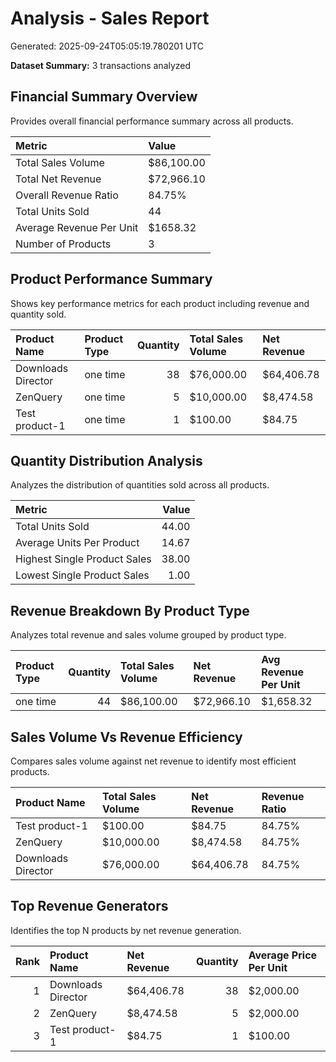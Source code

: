 # Analysis - Sales Report

Generated: 2025-09-24T05:05:19.780201 UTC

**Dataset Summary:** 3 transactions analyzed

## Financial Summary Overview

Provides overall financial performance summary across all products.

| Metric                   | Value      |
|:-------------------------|:-----------|
| Total Sales Volume       | $86,100.00 |
| Total Net Revenue        | $72,966.10 |
| Overall Revenue Ratio    | 84.75%     |
| Total Units Sold         | 44         |
| Average Revenue Per Unit | $1658.32   |
| Number of Products       | 3          |

## Product Performance Summary

Shows key performance metrics for each product including revenue and quantity sold.

| Product Name       | Product Type   |   Quantity | Total Sales Volume   | Net Revenue   |
|:-------------------|:---------------|-----------:|:---------------------|:--------------|
| Downloads Director | one time       |         38 | $76,000.00           | $64,406.78    |
| ZenQuery           | one time       |          5 | $10,000.00           | $8,474.58     |
| Test product-1     | one time       |          1 | $100.00              | $84.75        |

## Quantity Distribution Analysis

Analyzes the distribution of quantities sold across all products.

| Metric                       |   Value |
|:-----------------------------|--------:|
| Total Units Sold             |   44.00 |
| Average Units Per Product    |   14.67 |
| Highest Single Product Sales |   38.00 |
| Lowest Single Product Sales  |    1.00 |

## Revenue Breakdown By Product Type

Analyzes total revenue and sales volume grouped by product type.

| Product Type   |   Quantity | Total Sales Volume   | Net Revenue   | Avg Revenue Per Unit   |
|:---------------|-----------:|:---------------------|:--------------|:-----------------------|
| one time       |         44 | $86,100.00           | $72,966.10    | $1,658.32              |

## Sales Volume Vs Revenue Efficiency

Compares sales volume against net revenue to identify most efficient products.

| Product Name       | Total Sales Volume   | Net Revenue   | Revenue Ratio   |
|:-------------------|:---------------------|:--------------|:----------------|
| Test product-1     | $100.00              | $84.75        | 84.75%          |
| ZenQuery           | $10,000.00           | $8,474.58     | 84.75%          |
| Downloads Director | $76,000.00           | $64,406.78    | 84.75%          |

## Top Revenue Generators

Identifies the top N products by net revenue generation.

|   Rank | Product Name       | Net Revenue   |   Quantity | Average Price Per Unit   |
|-------:|:-------------------|:--------------|-----------:|:-------------------------|
|      1 | Downloads Director | $64,406.78    |         38 | $2,000.00                |
|      2 | ZenQuery           | $8,474.58     |          5 | $2,000.00                |
|      3 | Test product-1     | $84.75        |          1 | $100.00                  |

